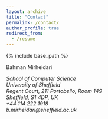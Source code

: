 ```yaml
---
layout: archive
title: "Contact"
permalink: /contact/
author_profile: true
redirect_from:
  - /resume
---
```


{% include base_path %}

Bahman Mirheidari 
<address>
  School of Computer Science<br /> University of Sheffield<br /> Regent Court, 211 Portobello, Room 149 <br /> Sheffield, S1 4DP, UK <br /> +44 114 222 1918 <br />  b.mirheidari@sheffield.ac.uk
</address>